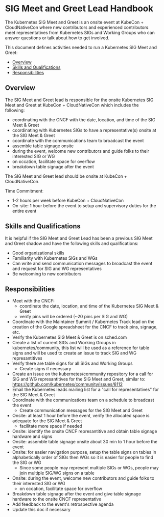 # SIG Meet and Greet Lead Handbook

The Kubernetes SIG Meet and Greet is an onsite event at KubeCon + CloudNativeCon where new contributors and experienced contributors meet representatives from Kubernetes SIGs and Working Groups who can answer questions or talk about how to get involved.

This document defines activities needed to run a Kubernetes SIG Meet and Greet:

- [Overview](#overview)
- [Skills and Qualifications](#skills-and-qualifications)
- [Responsibilities](#responsibilities)

## Overview

The SIG Meet and Greet lead is responsible for the onsite Kubernetes SIG Meet and Greet at KubeCon + CloudNativeCon which includes the following:
  - coordinating with the CNCF with the date, location, and time of the SIG Meet & Greet
  - coordinating with Kubernetes SIGs to have a representative(s) onsite at the SIG Meet & Greet
  - coordinate with the communications team to broadcast the event
  - assemble table signage onsite
  - during the event, welcome new contributors and guide folks to their interested SIG or WG
  - on occation, facilitate space for overflow
  - breakdown table signage after the event

The SIG Meet and Greet lead should be onsite at KubeCon + CloudNativeCon.

Time Commitment:

- 1-2 hours per week before KubeCon + CloudNativeCon
- On-site: 1 hour before the event to setup and supervisory duties for the entire event

## Skills and Qualifications

It is helpful if the SIG Meet and Greet Lead has been a previous SIG Meet and Greet shadow and have the following skills and qualifications:

- Good organizational skills
- Familiarity with Kubernetes SIGs and WGs
- Can write and send communication messages to broadcast the event and request for SIG and WG representatives
- Be welcoming to new contributors

## Responsibilities

- Meet with the CNCF: 
  - coordinate the date, location, and time of the Kubernetes SIG Meet & Greet
  - verify pins will be ordered (~20 pins per SIG and WG)
- Coordinate with the Maintainer Summit / Kubernetes Track lead on the creation of the Google spreadsheet for the CNCF to track pins, signage, etc. 
- Verify the Kubernetes SIG Meet & Greet is on sched.com
- Create a list of current SIGs and Working Groups in kubernetes/community, this list will be used as a reference for table signs and will be used to create an issue to track SIG and WG represantitives
- Verify there are table signs for all SIGs and Working Groups
  - Create signs if necessary
- Create an issue on the kubernetes/community repository for a call for SIG and WG represantitives for the SIG Meet and Greet, similar to: https://github.com/kubernetes/community/issues/8112
- Email the Kubernetes leads mailing list for a "call for representatives" for the SIG Meet & Greet
- Coordinate with the communications team on a schedule to broadcast the event
  - Create communication messages for the SIG Meet and Greet
- Onsite: at least 1 hour before the event, verify the allocated space is adequate for the SIG Meet & Greet
  - facilitate more space if needed
- Onsite: identify the onsite CNCF represantitive and obtain table signage hardware and signs
- Onsite: assemble table signage onsite about 30 min to 1 hour before the event
- Onsite: for easier navigation purpose, setup the table signs on tables in alphabetically order of SIGs then WGs so it is easier for people to find the SIG or WG
  - Since some people may represent multiple SIGs or WGs, people may join multiple SIG/WG signs on a table
- Onsite: during the event, welcome new contributors and guide folks to their interested SIG or WG
  - on occation, facilitate space for overflow
- Breakdown table signage after the event and give table signage hardware to the onsite CNCF representative
- Add feedback to the event's retrospective agenda
- Update this doc if necessary